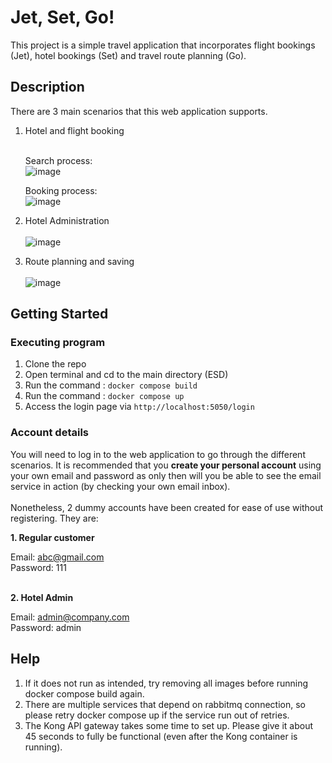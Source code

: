 # Jet, Set, Go!

This project is a simple travel application that incorporates flight bookings (Jet), hotel bookings (Set) and travel route planning (Go). 

## Description

There are 3 main scenarios that this web application supports.

1. Hotel and flight booking<br><br>

   Search process:
   <br> ![image](https://github.com/seldomearly69/ESD/assets/108080458/72beb19b-3adf-400e-b409-9f73973bc24b)

  

   Booking process:
   <br> ![image](https://github.com/seldomearly69/ESD/assets/108080458/d3dc3b08-5b55-496c-a0c3-eeb3167f5e60)

  



2. Hotel Administration<br><br>
   ![image](https://github.com/seldomearly69/ESD/assets/108080458/ee1f794d-e3b6-47fe-afa4-41a2c7812ddd)



3. Route planning and saving<br><br>
![image](https://github.com/seldomearly69/ESD/assets/108080458/eb48e616-93d2-470e-b874-f37aa76a0904)

   


## Getting Started

### Executing program

1. Clone the repo
2. Open terminal and cd to the main directory (ESD)
3. Run the command : <code>docker compose build</code>
4. Run the command : <code>docker compose up</code>
5. Access the login page via <code>http://localhost:5050/login </code>

### Account details

You will need to log in to the web application to go through the different scenarios. It is recommended that you <b>create your personal account</b> using your own email and password as only then will you be able to see the email service in action (by checking your own email inbox).<br> <br>Nonetheless, 2 dummy accounts have been created for ease of use without registering. They are:

<b>1. Regular customer</b>
   
Email: abc@gmail.com<br>
Password: 111


<br><b>2. Hotel Admin</b>

Email: admin@company.com <br>
Password: admin


## Help

1. If it does not run as intended, try removing all images before running docker compose build again.
2. There are multiple services that depend on rabbitmq connection, so please retry docker compose up if the service run out of retries.
3. The Kong API gateway takes some time to set up. Please give it about 45 seconds to fully be functional (even after the Kong container is running).

